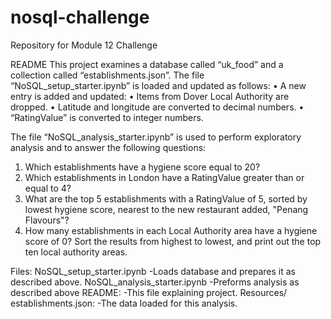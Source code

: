 # nosql-challenge
Repository for Module 12 Challenge

README
This project examines a database called “uk_food” and a collection called “establishments.json”.
The file “NoSQL_setup_starter.ipynb” is loaded and updated as follows:
•	A new entry is added and updated:
•	Items from Dover Local Authority are dropped.
•	Latitude and longitude are converted to decimal numbers.
•	“RatingValue” is converted to  integer numbers.

The file “NoSQL_analysis_starter.ipynb” is used to perform exploratory analysis and to answer the following questions:
1.	Which establishments have a hygiene score equal to 20?
2.	Which establishments in London have a RatingValue greater than or equal to 4?
3.	What are the top 5 establishments with a RatingValue of 5, sorted by lowest hygiene score, nearest to the new restaurant added, "Penang Flavours"?
4.	How many establishments in each Local Authority area have a hygiene score of 0? Sort the results from highest to lowest, and print out the top ten local authority areas.

Files:
NoSQL_setup_starter.ipynb
	-Loads database and prepares it as described above.
NoSQL_analysis_starter.ipynb
	-Preforms analysis as described above
README:
	-This file explaining project.
Resources/ establishments.json:
	-The data loaded for this analysis.
